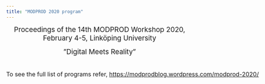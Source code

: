 ```yaml
---
title: "MODPROD 2020 program"
---
```

<p style="text-align: center;">
  <span style="font-size: 14pt;">Proceedings of the 14th MODPROD Workshop 2020, February 4-5, Linköping University</span>
</p>

<p style="text-align: center;">
  <span style="font-size: 14pt;"></span><span style="font-size: 14pt;">”Digital Meets Reality”</span>
</p>

<div class="main clearfix" style="margin-top: 0px; margin-right: auto; margin-bottom: 0px; padding: 0px; border: 0px; outline: 0px; background: transparent; width: 960px;">
  <div id="ja-content" style="margin: 0px; padding: 0px; border: 0px; outline: 0px; background: transparent; display: inline; float: left; width: 960px;">
    <div class="main clearfix" style="margin-top: 0px; margin-right: auto; margin-bottom: 0px; padding: 15px 0px; border: 0px; outline: 0px; background: transparent; width: 960px;">
      <div id="ja-current-content" class="clearfix" style="margin: 0px; padding: 0px; border-width: 0px 0px 1px; outline: 0px; background: transparent; float: left; width: 960px;">
        <div class="item-page" itemscope="itemscope" itemtype="https://schema.org/Article" style="margin: 0px; padding: 0px; border: 0px; outline: 0px; background: transparent; width: 961px;">
          <div itemprop="articleBody" style="margin: 0px; padding: 0px; border: 0px; outline: 0px; background: transparent;">
            <p style="margin: 10px 0px; padding: 0px; border: 0px; outline: 0px; background: transparent;">
              <span style="margin: 0px; padding: 0px; border: 0px; outline: 0px; font-size: 12pt; background: transparent;">To see the full list of programs refer,&nbsp;<a href="https://modprodblog.wordpress.com/modprod-2019/" style="margin: 0px; padding: 0px; border: 0px; outline: 0px; background: transparent;">https://modprodblog.wordpress.com/modprod-2020/</a></span>
            </p>
          </div>
        </div>
      </div>
    </div>
  </div>
</div>